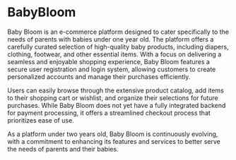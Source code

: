 # BabyBloom

Baby Bloom is an e-commerce platform designed to cater specifically to the needs of parents with babies under one year old. The platform offers a carefully curated selection of high-quality baby products, including diapers, clothing, footwear, and other essential items. With a focus on delivering a seamless and enjoyable shopping experience, Baby Bloom features a secure user registration and login system, allowing customers to create personalized accounts and manage their purchases efficiently.

Users can easily browse through the extensive product catalog, add items to their shopping cart or wishlist, and organize their selections for future purchases. While Baby Bloom does not yet have a fully integrated backend for payment processing, it offers a streamlined checkout process that prioritizes ease of use.

As a platform under two years old, Baby Bloom is continuously evolving, with a commitment to enhancing its features and services to better serve the needs of parents and their babies.
